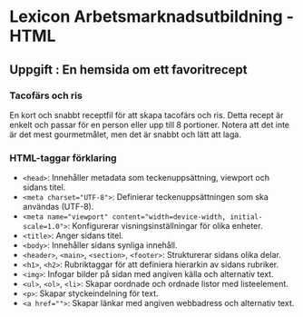 # Lexicon Arbetsmarknadsutbildning - HTML

## Uppgift : En hemsida om ett favoritrecept
### Tacofärs och ris
En kort och snabbt receptfil för att skapa tacofärs och ris. Detta recept är enkelt och passar för en person eller upp till 8 portioner. Notera att det inte är det mest gourmetmålet, men det är snabbt och lätt att laga.

### HTML-taggar förklaring
- `<head>`: Innehåller metadata som teckenuppsättning, viewport och sidans titel.
- `<meta charset="UTF-8">`: Definierar teckenuppsättningen som ska användas (UTF-8).
- `<meta name="viewport" content="width=device-width, initial-scale=1.0">`: Konfigurerar visningsinställningar för olika enheter.
- `<title>`: Anger sidans titel.
- `<body>`: Innehåller sidans synliga innehåll.
- `<header>`, `<main>`, `<section>`, `<footer>`: Strukturerar sidans olika delar.
- `<h1>`, `<h2>`: Rubriktaggar för att definiera hierarkin av sidans rubriker.
- `<img>`: Infogar bilder på sidan med angiven källa och alternativ text.
- `<ul>`, `<ol>`, `<li>`: Skapar oordnade och ordnade listor med listeelement.
- `<p>`: Skapar styckeindelning för text.
- `<a href="">`: Skapar länkar med angiven webbadress och alternativ text.


